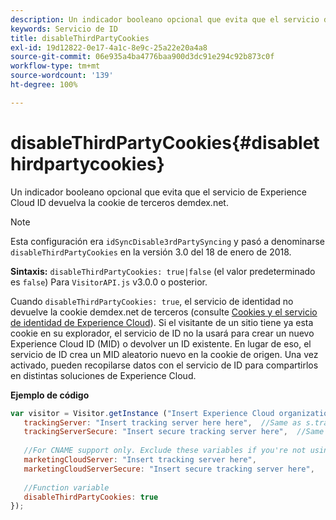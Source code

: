```yaml
---
description: Un indicador booleano opcional que evita que el servicio de Experience Cloud ID devuelva la cookie de terceros demdex.net.
keywords: Servicio de ID
title: disableThirdPartyCookies
exl-id: 19d12822-0e17-4a1c-8e9c-25a22e20a4a8
source-git-commit: 06e935a4ba4776baa900d3dc91e294c92b873c0f
workflow-type: tm+mt
source-wordcount: '139'
ht-degree: 100%

---
```


# disableThirdPartyCookies{#disablethirdpartycookies}

Un indicador booleano opcional que evita que el servicio de Experience Cloud ID devuelva la cookie de terceros demdex.net.

>[!NOTE]
>
>Esta configuración era `idSyncDisable3rdPartySyncing` y pasó a denominarse `disableThirdPartyCookies` en la versión 3.0 del 18 de enero de 2018.

**Sintaxis:** `disableThirdPartyCookies: true|false` (el valor predeterminado es `false`) Para `VisitorAPI.js` v3.0.0 o posterior.

Cuando `disableThirdPartyCookies: true`, el servicio de identidad no devuelve la cookie demdex.net de terceros (consulte [Cookies y el servicio de identidad de Experience Cloud](../../introduction/cookies.md)). Si el visitante de un sitio tiene ya esta cookie en su explorador, el servicio de ID no la usará para crear un nuevo Experience Cloud ID (MID) o devolver un ID existente. En lugar de eso, el servicio de ID crea un MID aleatorio nuevo en la cookie de origen. Una vez activado, pueden recopilarse datos con el servicio de ID para compartirlos en distintas soluciones de Experience Cloud.

**Ejemplo de código**

```js
var visitor = Visitor.getInstance ("Insert Experience Cloud organization ID here",{ 
   trackingServer: "Insert tracking server here here",  //Same as s.trackingServer 
   trackingServerSecure: "Insert secure tracking server here",  //Same as s.trackingServerSecure 
 
   //For CNAME support only. Exclude these variables if you're not using CNAME 
   marketingCloudServer: "Insert tracking server here", 
   marketingCloudServerSecure: "Insert secure tracking server here", 
 
   //Function variable 
   disableThirdPartyCookies: true 
});
```
